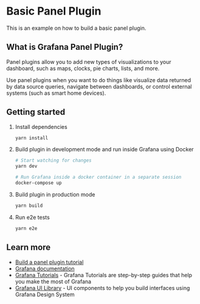 # Basic Panel Plugin

This is an example on how to build a basic panel plugin.

## What is Grafana Panel Plugin?

Panel plugins allow you to add new types of visualizations to your dashboard, such as maps, clocks, pie charts, lists, and more.

Use panel plugins when you want to do things like visualize data returned by data source queries, navigate between dashboards, or control external systems (such as smart home devices).

## Getting started

1. Install dependencies

   ```bash
   yarn install
   ```

2. Build plugin in development mode and run inside Grafana using Docker

   ```bash
   # Start watching for changes
   yarn dev

   # Run Grafana inside a docker container in a separate session
   docker-compose up
   ```

3. Build plugin in production mode

   ```bash
   yarn build
   ```

4. Run e2e tests

   ```bash
   yarn e2e
   ```

## Learn more

- [Build a panel plugin tutorial](https://grafana.com/tutorials/build-a-panel-plugin/)
- [Grafana documentation](https://grafana.com/docs/)
- [Grafana Tutorials](https://grafana.com/tutorials/) - Grafana Tutorials are step-by-step guides that help you make the most of Grafana
- [Grafana UI Library](https://developers.grafana.com/ui) - UI components to help you build interfaces using Grafana Design System
